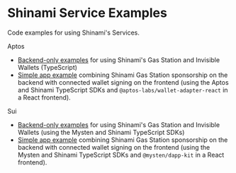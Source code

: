 # Shinami Service Examples
Code examples for using Shinami's Services.

Aptos
- [Backend-only examples](https://github.com/shinamicorp/shinami-examples/tree/main/aptos/typescript/backend_examples) for using Shinami's Gas Station and Invisible Wallets (TypeScript)
- [Simple app example](https://github.com/shinamicorp/shinami-examples/tree/main/aptos/typescript/wallet_adapter_react) combining Shinami Gas Station sponsorship on the backend with connected wallet signing on the frontend (using the Aptos and Shinami TypeScript SDKs and `@aptos-labs/wallet-adapter-react` in a React frontend).

Sui
- [Backend-only examples](https://github.com/shinamicorp/shinami-examples/tree/main/sui/typescript/backend_examples) for using Shinami's Gas Station and Invisible Wallets (using the Mysten and Shinami TypeScript SDKs)
- [Simple app example](https://github.com/shinamicorp/shinami-examples/tree/main/sui/typescript/dapp_kit_example) combining Shinami Gas Station sponsorship on the backend with connected wallet signing on the frontend (using the Mysten and Shinami TypeScript SDKs and `@mysten/dapp-kit` in a React frontend).